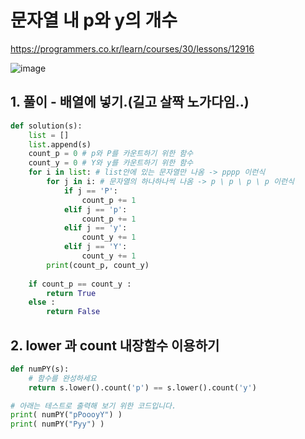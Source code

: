 # 문자열 내 p와 y의 개수
https://programmers.co.kr/learn/courses/30/lessons/12916

![image](https://user-images.githubusercontent.com/30613069/158051831-7bc4393a-21ae-4c8a-9fa9-8a085f2c9281.png)

## 1. 풀이 - 배열에 넣기.(길고 살짝 노가다임..)
```python
def solution(s):
    list = []
    list.append(s)
    count_p = 0 # p와 P를 카운트하기 위한 함수
    count_y = 0 # Y와 y를 카운트하기 위한 함수
    for i in list: # list안에 있는 문자열만 나옴 -> pppp 이런식
        for j in i: # 문자열의 하나하나씩 나옴 -> p \ p \ p \ p 이런식
            if j == 'P':
                count_p += 1
            elif j == 'p':
                count_p += 1
            elif j == 'y':
                count_y += 1
            elif j == 'Y':
                count_y += 1
        print(count_p, count_y)
        
    if count_p == count_y :
        return True
    else :
        return False
```

## 2. lower 과 count 내장함수 이용하기
```python
def numPY(s):
    # 함수를 완성하세요
    return s.lower().count('p') == s.lower().count('y')

# 아래는 테스트로 출력해 보기 위한 코드입니다.
print( numPY("pPoooyY") )
print( numPY("Pyy") )
```
